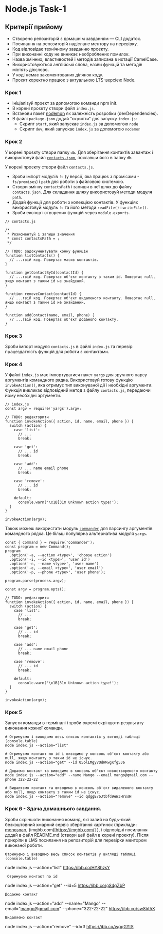 # Node.js Task-1

## Критерії прийому

- Створено репозиторій з домашнім завданням — CLI додаток.
- Посилання на репозиторій надіслане ментору на перевірку.
- Код відповідає технічному завданню проєкту.
- При виконанні коду не виникає необроблених помилок.
- Назва змінних, властивостей і методів записана в нотації СamelCase.
- Використовуються англійські слова, назви функцій та методів містять дієслово.
- У коді немає закоментованих ділянок коду.
- Проєкт коректно працює з актуальною LTS-версією Node.

### Крок 1

- Ініціалізуй проєкт за допомогою команди npm init.
- В корені проєкту створи файл `index.js`.
- Встанови пакет [nodemon](https://www.npmjs.com/package/nodemon) як залежність розробки
  (devDependencies).
- В файлі `package.json` додай "скрипти" для запуску `index.js`:
  - Скрипт `start`, який запускає `index.js` за допомогою `node`
  - Скрипт `dev`, який запускає `index.js` за допомогою `nodemon`

### Крок 2

У корені проєкту створи папку `db`. Для зберігання контактів завантаж і використовуй файл
[`contacts.json`](https://github.com/goitacademy/nodejs-homework/blob/master/homework-01/contacts.json),
поклавши його в папку `db`.

У корені проєкту створи файл `contacts.js`.

- Зроби імпорт модулів `fs` (у версії, яка працює з промісами - `fs/promises`) і `path` для роботи з
  файловою системою.
- Створи змінну `contactsPath` і запиши в неї шлях до файлу `contacts.json`. Для складання шляху
  використовуй методи модуля `path`.
- Додай функції для роботи з колекцією контактів. У функціях використовуй модуль `fs` та його методи
  `readFile()` і `writeFile()`.
- Зроби експорт створених функцій через `module.exports`.

```
// contacts.js

/*
 * Розкоментуй і запиши значення
 * const contactsPath = ;
 */

// TODO: задокументувати кожну функцію
function listContacts() {
  // ...твій код. Повертає масив контактів.
}

function getContactById(contactId) {
  // ...твій код. Повертає об'єкт контакту з таким id. Повертає null, якщо контакт з таким id не знайдений.
}

function removeContact(contactId) {
  // ...твій код. Повертає об'єкт видаленого контакту. Повертає null, якщо контакт з таким id не знайдений.
}

function addContact(name, email, phone) {
  // ...твій код. Повертає об'єкт доданого контакту.
}
```

### Крок 3

Зроби імпорт модуля `contacts.js` в файлі `index.js` та перевір працездатність функцій для роботи з
контактами.

### Крок 4

У файлі `index.js` має імпортуватися пакет `yargs` для зручного парсу аргументів командного рядка.
Використовуй готову функцію `invokeAction()`, яка отримує тип виконуваної дії і необхідні аргументи.
Функція викликає відповідний метод з файлу `contacts.js`, передаючи йому необхідні аргументи.

```
// index.js
const argv = require('yargs').argv;

// TODO: рефакторити
function invokeAction({ action, id, name, email, phone }) {
  switch (action) {
    case 'list':
      // ...
      break;

    case 'get':
      // ... id
      break;

    case 'add':
      // ... name email phone
      break;

    case 'remove':
      // ... id
      break;

    default:
      console.warn('\x1B[31m Unknown action type!');
  }
}

invokeAction(argv);
```

Також можеш використати модуль [`commander`](https://www.npmjs.com/package/commander) для парсингу
аргументів командного рядка. Це більш популярна альтернатива модуля `yargs`.

```
const { Command } = require('commander');
const program = new Command();
program
  .option('-a, --action <type>', 'choose action')
  .option('-i, --id <type>', 'user id')
  .option('-n, --name <type>', 'user name')
  .option('-e, --email <type>', 'user email')
  .option('-p, --phone <type>', 'user phone');

program.parse(process.argv);

const argv = program.opts();

// TODO: рефакторити
function invokeAction({ action, id, name, email, phone }) {
  switch (action) {
    case 'list':
      // ...
      break;

    case 'get':
      // ... id
      break;

    case 'add':
      // ... name email phone
      break;

    case 'remove':
      // ... id
      break;

    default:
      console.warn('\x1B[31m Unknown action type!');
  }
}

invokeAction(argv);
```

### Крок 5

Запусти команди в терміналі і зроби окремі скріншоти результату виконання кожної команди.

```
# Отримуємо і виводимо весь список контактів у вигляді таблиці (console.table)
node index.js --action="list"

# Отримуємо контакт по id і виводимо у консоль об'єкт контакту або null, якщо контакту з таким id не існує.
node index.js --action="get" --id 05olLMgyVQdWRwgKfg5J6

# Додаємо контакт та виводимо в консоль об'єкт новоствореного контакту
node index.js --action="add" --name Mango --email mango@gmail.com --phone 322-22-22

# Видаляємо контакт та виводимо в консоль об'єкт видаленого контакту або null, якщо контакту з таким id не існує.
node index.js --action="remove" --id qdggE76Jtbfd9eWJHrssH
```

### Крок 6 - Здача домашнього завдання.

Зроби скріншоти виконання команд, які залий на будь-який безкоштовний хмарний сервіс зберігання
картинок (приклади: [monosnap](https://monosnap.com/), (imgbb.com)[https://imgbb.com/] ), і
відповідні посилання додай в файл README.md (створи цей файл в корені проєкту). Після прикріпи в LMS
посилання на репозиторій для перевірки ментором виконаної роботи.

`Отримуємо і виводимо весь список контактів у вигляді таблиці (console.table)`

node index.js --action="list"
https://ibb.co/HY8hzsY

` Отримуємо контакт по id`

node index.js --action="get" --id=5
https://ibb.co/gS4gZbP

`Додаємо контакт`

node index.js --action="add" --name="Mango" --email="mango@gmail.com" --phone="322-22-22"
https://ibb.co/sw8bt5X

`Видаляємо контакт`

node index.js --action="remove" --id=3
https://ibb.co/wgqGYtS
